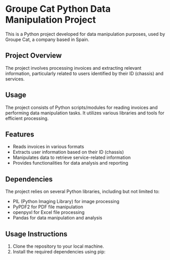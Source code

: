 # Groupe Cat Python Data Manipulation Project

This is a Python project developed for data manipulation purposes, used by Groupe Cat, a company based in Spain.

## Project Overview
The project involves processing invoices and extracting relevant information, particularly related to users identified by their ID (chassis) and services.

## Usage
The project consists of Python scripts/modules for reading invoices and performing data manipulation tasks. It utilizes various libraries and tools for efficient processing.

## Features
- Reads invoices in various formats
- Extracts user information based on their ID (chassis)
- Manipulates data to retrieve service-related information
- Provides functionalities for data analysis and reporting

## Dependencies
The project relies on several Python libraries, including but not limited to:
- PIL (Python Imaging Library) for image processing
- PyPDF2 for PDF file manipulation
- openpyxl for Excel file processing
- Pandas for data manipulation and analysis

## Usage Instructions
1. Clone the repository to your local machine.
2. Install the required dependencies using pip:
